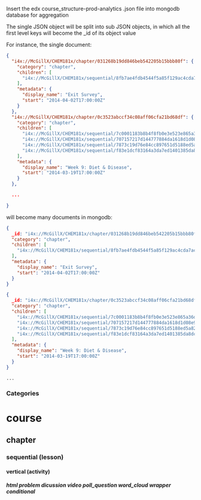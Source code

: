 Insert the edx course_structure-prod-analytics .json file into mongodb database for aggregation

The single JSON object will be split into sub JSON objects, in which all the first level keys will become 
the _id of its object value

For instance, the single document:

```json
{
  "i4x://McGillX/CHEM181x/chapter/031268b19dd846beb542205b15bbb80f": {
    "category": "chapter", 
    "children": [
      "i4x://McGillX/CHEM181x/sequential/8fb7ae4fdb4544f5a85f129ac4cda7ac"
    ], 
    "metadata": {
      "display_name": "Exit Survey", 
      "start": "2014-04-02T17:00:00Z"
    }
  }, 
  "i4x://McGillX/CHEM181x/chapter/0c3523abccf34c08aff06cfa21bd68df": {
    "category": "chapter", 
    "children": [
      "i4x://McGillX/CHEM181x/sequential/7c0001183b8b4f8fb0e3e523e865a36d", 
      "i4x://McGillX/CHEM181x/sequential/707157217d144777884da1618d1d08e9", 
      "i4x://McGillX/CHEM181x/sequential/7873c19d76e84cc897651d5188ed5a82", 
      "i4x://McGillX/CHEM181x/sequential/f83e1dcf83164a3da7ed1401385da8dc"
    ], 
    "metadata": {
      "display_name": "Week 9: Diet & Disease", 
      "start": "2014-03-19T17:00:00Z"
    }
  }, 

  ...

}
```

will become many documents in mongodb:

```json
{
  _id: "i4x://McGillX/CHEM181x/chapter/031268b19dd846beb542205b15bbb80f",
  "category": "chapter", 
  "children": [
    "i4x://McGillX/CHEM181x/sequential/8fb7ae4fdb4544f5a85f129ac4cda7ac"
  ], 
  "metadata": {
    "display_name": "Exit Survey", 
    "start": "2014-04-02T17:00:00Z"
  }
}
```

```json
{
  _id: "i4x://McGillX/CHEM181x/chapter/0c3523abccf34c08aff06cfa21bd68df",
  "category": "chapter", 
  "children": [
    "i4x://McGillX/CHEM181x/sequential/7c0001183b8b4f8fb0e3e523e865a36d", 
    "i4x://McGillX/CHEM181x/sequential/707157217d144777884da1618d1d08e9", 
    "i4x://McGillX/CHEM181x/sequential/7873c19d76e84cc897651d5188ed5a82", 
    "i4x://McGillX/CHEM181x/sequential/f83e1dcf83164a3da7ed1401385da8dc"
  ], 
  "metadata": {
    "display_name": "Week 9: Diet & Disease", 
    "start": "2014-03-19T17:00:00Z"
  }
}
```

```
...
```

### Categories

# course
## chapter
### sequential (lesson)
#### vertical (activity)
##### html problem dicussion video poll_question word_cloud wrapper conditional




